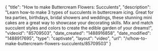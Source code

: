 {
    "title": "How to make Buttercream Flowers: Succulents",
    "description": "Learn how-to make 3 types of succulents in buttercream icing.  Great for tea parties, birthdays, bridal showers and weddings, these stunning mini cakes are a great way to showcase your decorating skills. Mix and match succulent styles and colors to create the edible garden of your dreams!",
    "videoid": "85709503",
    "date_created": "1488916858",
    "date_modified": "1488917695",
    "type": "captivate",
    "layout": "video",
    "url": "\/v\/how-to-make-buttercream-flowers-succulents\/85709503"
}